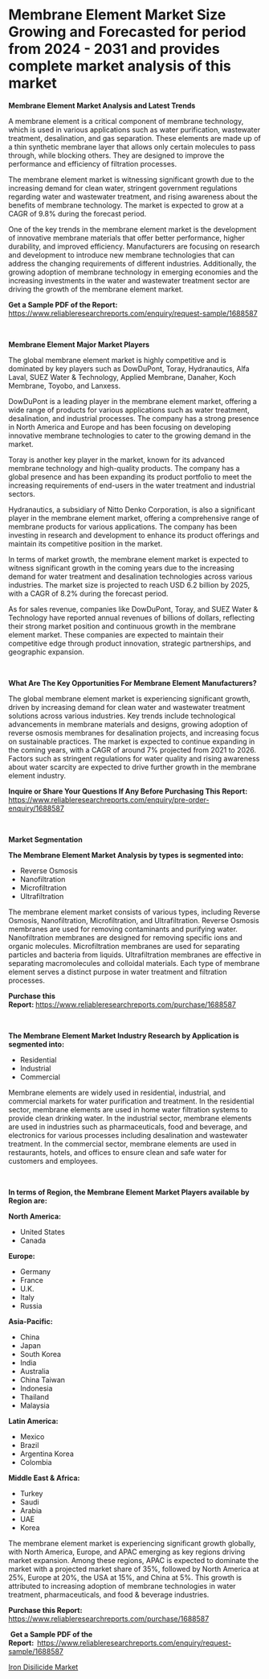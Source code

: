 <p><h1>Membrane Element Market Size Growing and Forecasted for period from 2024 - 2031 and provides complete market analysis of this market</h1></p><p><strong>Membrane Element Market Analysis and Latest Trends</strong></p>
<p><p>A membrane element is a critical component of membrane technology, which is used in various applications such as water purification, wastewater treatment, desalination, and gas separation. These elements are made up of a thin synthetic membrane layer that allows only certain molecules to pass through, while blocking others. They are designed to improve the performance and efficiency of filtration processes.</p><p>The membrane element market is witnessing significant growth due to the increasing demand for clean water, stringent government regulations regarding water and wastewater treatment, and rising awareness about the benefits of membrane technology. The market is expected to grow at a CAGR of 9.8% during the forecast period.</p><p>One of the key trends in the membrane element market is the development of innovative membrane materials that offer better performance, higher durability, and improved efficiency. Manufacturers are focusing on research and development to introduce new membrane technologies that can address the changing requirements of different industries. Additionally, the growing adoption of membrane technology in emerging economies and the increasing investments in the water and wastewater treatment sector are driving the growth of the membrane element market.</p></p>
<p><strong>Get a Sample PDF of the Report:&nbsp;</strong> <a href="https://www.reliableresearchreports.com/enquiry/request-sample/1688587">https://www.reliableresearchreports.com/enquiry/request-sample/1688587</a></p>
<p>&nbsp;</p>
<p><strong>Membrane Element Major Market Players</strong></p>
<p><p>The global membrane element market is highly competitive and is dominated by key players such as DowDuPont, Toray, Hydranautics, Alfa Laval, SUEZ Water & Technology, Applied Membrane, Danaher, Koch Membrane, Toyobo, and Lanxess. </p><p>DowDuPont is a leading player in the membrane element market, offering a wide range of products for various applications such as water treatment, desalination, and industrial processes. The company has a strong presence in North America and Europe and has been focusing on developing innovative membrane technologies to cater to the growing demand in the market. </p><p>Toray is another key player in the market, known for its advanced membrane technology and high-quality products. The company has a global presence and has been expanding its product portfolio to meet the increasing requirements of end-users in the water treatment and industrial sectors. </p><p>Hydranautics, a subsidiary of Nitto Denko Corporation, is also a significant player in the membrane element market, offering a comprehensive range of membrane products for various applications. The company has been investing in research and development to enhance its product offerings and maintain its competitive position in the market. </p><p>In terms of market growth, the membrane element market is expected to witness significant growth in the coming years due to the increasing demand for water treatment and desalination technologies across various industries. The market size is projected to reach USD 6.2 billion by 2025, with a CAGR of 8.2% during the forecast period. </p><p>As for sales revenue, companies like DowDuPont, Toray, and SUEZ Water & Technology have reported annual revenues of billions of dollars, reflecting their strong market position and continuous growth in the membrane element market. These companies are expected to maintain their competitive edge through product innovation, strategic partnerships, and geographic expansion.</p></p>
<p>&nbsp;</p>
<p><strong>What Are The Key Opportunities For Membrane Element Manufacturers?</strong></p>
<p><p>The global membrane element market is experiencing significant growth, driven by increasing demand for clean water and wastewater treatment solutions across various industries. Key trends include technological advancements in membrane materials and designs, growing adoption of reverse osmosis membranes for desalination projects, and increasing focus on sustainable practices. The market is expected to continue expanding in the coming years, with a CAGR of around 7% projected from 2021 to 2026. Factors such as stringent regulations for water quality and rising awareness about water scarcity are expected to drive further growth in the membrane element industry.</p></p>
<p><strong>Inquire or Share Your Questions If Any Before Purchasing This Report:</strong> <a href="https://www.reliableresearchreports.com/enquiry/pre-order-enquiry/1688587">https://www.reliableresearchreports.com/enquiry/pre-order-enquiry/1688587</a></p>
<p>&nbsp;</p>
<p><strong>Market Segmentation</strong></p>
<p><strong>The Membrane Element Market Analysis by types is segmented into:</strong></p>
<p><ul><li>Reverse Osmosis</li><li>Nanofiltration</li><li>Microfiltration</li><li>Ultrafiltration</li></ul></p>
<p><p>The membrane element market consists of various types, including Reverse Osmosis, Nanofiltration, Microfiltration, and Ultrafiltration. Reverse Osmosis membranes are used for removing contaminants and purifying water. Nanofiltration membranes are designed for removing specific ions and organic molecules. Microfiltration membranes are used for separating particles and bacteria from liquids. Ultrafiltration membranes are effective in separating macromolecules and colloidal materials. Each type of membrane element serves a distinct purpose in water treatment and filtration processes.</p></p>
<p><strong>Purchase this Report:&nbsp;</strong><a href="https://www.reliableresearchreports.com/purchase/1688587">https://www.reliableresearchreports.com/purchase/1688587</a></p>
<p>&nbsp;</p>
<p><strong>The Membrane Element Market Industry Research by Application is segmented into:</strong></p>
<p><ul><li>Residential</li><li>Industrial</li><li>Commercial</li></ul></p>
<p><p>Membrane elements are widely used in residential, industrial, and commercial markets for water purification and treatment. In the residential sector, membrane elements are used in home water filtration systems to provide clean drinking water. In the industrial sector, membrane elements are used in industries such as pharmaceuticals, food and beverage, and electronics for various processes including desalination and wastewater treatment. In the commercial sector, membrane elements are used in restaurants, hotels, and offices to ensure clean and safe water for customers and employees.</p></p>
<p>&nbsp;</p>
<p><strong>In terms of Region, the Membrane Element Market Players available by Region are:</strong></p>
<p>
    <p> <strong> North America: </strong>
        <ul>
            <li>United States</li>
            <li>Canada</li>
        </ul>
        </p> 
    <p> <strong> Europe: </strong>
        <ul>
            <li>Germany</li>
            <li>France</li>
            <li>U.K.</li>
            <li>Italy</li>
            <li>Russia</li>
        </ul>
        </p> 
    <p> <strong> Asia-Pacific: </strong>
        <ul>
            <li>China</li>
            <li>Japan</li>
            <li>South Korea</li>
            <li>India</li>
            <li>Australia</li>
            <li>China Taiwan</li>
            <li>Indonesia</li>
            <li>Thailand</li>
            <li>Malaysia</li>
        </ul>
        </p> 
    <p> <strong> Latin America: </strong>
        <ul>
            <li>Mexico</li>
            <li>Brazil</li>
            <li>Argentina Korea</li>
            <li>Colombia</li>
        </ul>
        </p> 
    <p> <strong> Middle East & Africa: </strong>
        <ul>
            <li>Turkey</li>
            <li>Saudi</li>
            <li>Arabia</li>
            <li>UAE</li>
            <li>Korea</li>
        </ul>
    </p>
    </p>
<p><p>The membrane element market is experiencing significant growth globally, with North America, Europe, and APAC emerging as key regions driving market expansion. Among these regions, APAC is expected to dominate the market with a projected market share of 35%, followed by North America at 25%, Europe at 20%, the USA at 15%, and China at 5%. This growth is attributed to increasing adoption of membrane technologies in water treatment, pharmaceuticals, and food & beverage industries.</p></p>
<p><strong>Purchase this Report: </strong><a href="https://www.reliableresearchreports.com/purchase/1688587">https://www.reliableresearchreports.com/purchase/1688587</a></p>
<p>&nbsp;<strong>Get a Sample PDF of the Report:&nbsp;&nbsp;</strong><a href="https://www.reliableresearchreports.com/enquiry/request-sample/1688587">https://www.reliableresearchreports.com/enquiry/request-sample/1688587</a></p>
<p><strong></strong></p>
<p><p><a href="https://noble-drawer-34c.notion.site/Iron-Disilicide-Market-Share-Market-New-Trends-Analysis-Report-By-Type-By-Application-By-End-use-cd0d9ac36faa42d8ac5d0eee7c9fe095">Iron Disilicide Market</a></p></p>